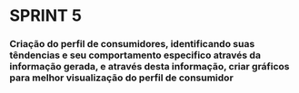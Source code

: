# **SPRINT 5**

### Criação do perfil de consumidores, identificando suas têndencias e seu comportamento especifico através da informação gerada, e através desta informação, criar gráficos para melhor visualização do perfil de consumidor
